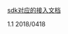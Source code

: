 
[sdk对应的接入文档](https://github.com/KoalaEatChicken/KaoLaSDK_Data_Android/wiki/sdk对接文档)

1.1 2018/0418
